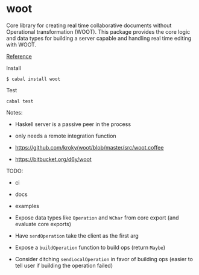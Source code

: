 # woot

Core library for creating real time collaborative documents without Operational
transformation (WOOT). This package provides the core logic and data types for building a server capable and handling real time editing with WOOT.

[Reference](https://hal.inria.fr/inria-00071240/document)

Install

```
$ cabal install woot
```

Test

```
cabal test
```

Notes:

* Haskell server is a passive peer in the process
* only needs a remote integration function

* https://github.com/kroky/woot/blob/master/src/woot.coffee
* https://bitbucket.org/d6y/woot

TODO:

* ci
* docs
* examples

* Expose data types like `Operation` and `WChar` from core export (and evaluate core exports)
* Have `sendOperation` take the client as the first arg
* Expose a `buildOperation` function to build ops (return `Maybe`)
* Consider ditching `sendLocalOperation` in favor of building ops (easier to tell user if building the operation failed)
